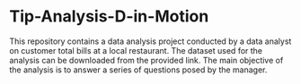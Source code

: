 # Tip-Analysis-D-in-Motion
This repository contains a data analysis project conducted by a data analyst on customer total bills at a local restaurant. The dataset used for the analysis can be downloaded from the provided link. The main objective of the analysis is to answer a series of questions posed by the manager.
